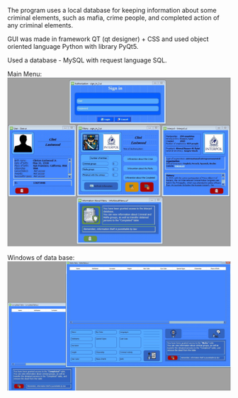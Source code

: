 The program uses a local database for keeping information about some criminal elements, such as mafia, crime people, and completed action of any criminal elements.

GUI was made in framework QT (qt designer) + CSS and used object oriented language Python with library PyQt5.  

Used a database - MySQL with request language SQL.

Main Menu:
![Main Menu!](Pic1.jpg)

Windows of data base:
![Windows of data base!](Pic2.jpg)
